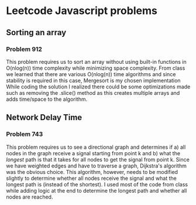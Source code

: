 # Leetcode Javascript problems

## Sorting an array

### Problem 912 
This problem requires us to sort an array without using built-in functions in O(nlog(n)) time complexity while minimizing space complexity.
From class we learned that there are various O(nlog(n)) time algorithms and since stability is required in this case, Mergesort is my chosen implementation
While coding the solution I realized there could be some optimizations made such as removing the .slice() method as this creates multiple arrays and adds time/space to the algorithm.

## Network Delay Time

### Problem 743
This problem requires us to see a directional graph and determines if a) all nodes in the graph receive a signal starting from point k and b) what the *longest* path is that it takes for all nodes to get the signal from point k. Since we have weighted edges and have to traverse a graph, Dijkstra's algorithm was the obvious choice. This algorithm, however, needs to be modified slightly to determine whether all nodes receive the signal and what the longest path is (instead of the shortest). I used most of the code from class while adding logic at the end to determine the longest path and whether all nodes are reached.